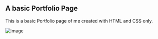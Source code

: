 ## A basic Portfolio Page

This is a basic Portfolio page of me created with HTML and CSS only.

![image](https://github.com/user-attachments/assets/9d657d63-609e-432b-b255-d45f93f0eefa)

